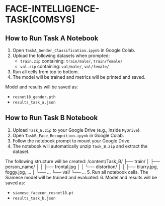 # FACE-INTELLIGENCE-TASK[COMSYS]


##  How to Run Task A Notebook

1. Open `TaskA_Gender_Classification.ipynb` in Google Colab.
2. Upload the following datasets when prompted:
   - `train.zip` containing: `train/male/`, `train/female/`
   - `val.zip` containing: `val/male/`, `val/female/`
3. Run all cells from top to bottom.
4. The model will be trained and metrics will be printed and saved.

Model and results will be saved as:
- `resnet18_gender.pth`
- `results_task_a.json`

##  How to Run Task B Notebook

1. Upload `Task_B.zip` to your Google Drive (e.g., inside `MyDrive`).
2. Open `TaskB_Face_Recognition.ipynb` in Google Colab.
3. Follow the notebook prompt to mount your Google Drive.
4. The notebook will automatically unzip `Task_B.zip` and extract the dataset.

The following structure will be created:
/content/Task_B/
├── train/
│ ├── person_name/
│ │ ├── frontal.jpg
│ │ └── distortion/
│ │ ├── blurry.jpg, foggy.jpg, ...
│ └── ...
└── val/
└── ...
5. Run all notebook cells. The Siamese model will be trained and evaluated.
6. Model and results will be saved as:
   - `siamese_facecon_resnet18.pt`
   - `results_task_b.json`
